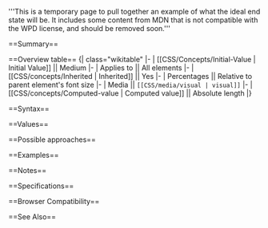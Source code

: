 '''This is a temporary page to pull together an example of what the ideal end state will be. It includes some content from MDN that is not compatible with the WPD license, and should be removed soon.'''

==Summary==

==Overview table==
{| class="wikitable"
|-
| [[CSS/Concepts/Initial-Value | Initial Value]] || Medium
|-
| Applies to || All elements
|-
| [[CSS/concepts/Inherited | Inherited]] || Yes
|-
| Percentages || Relative to parent element's font size
|-
| Media || <code>[[CSS/media/visual | visual]]</code>
|-
| [[CSS/concepts/Computed-value | Computed value]] || Absolute length
|}

==Syntax==

==Values==

==Possible approaches==


==Examples==

==Notes==

==Specifications==

==Browser Compatibility==

==See Also==